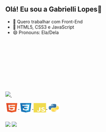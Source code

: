 ## Olá! Eu sou a Gabrielli Lopes👋

- 🔭 Quero trabalhar com Front-End
- 🌱 HTML5, CSS3 e JavaScript 
- 😄 Pronouns: Ela/Dela
  
<div>
<a href="https://github.com/GabrielliLopes">
<img height="180em" src="https://github-readme-stats.vercel.app/api?username=GabrielliLopes&show_icons=true&theme=dracula&include_all_commits=true&count_private=true"[>
<img height="180em" src-"https://github-readme-stats.vercel.app/api/top-langs/?username=GabrielliLopes&layout=compact&langs_count-16&theme=dracula"/>
</div>

<div style="display: inline_block"><br>
<img align="center" alt="Gabi-HTML" height="30" width="40" src="https://raw.githubusercontent.com/devicons/devicon/master/icons/html5/html5-original.svg">
<img align="center" alt="Gabi-CSS" height="30" width="40" src="https://raw.githubusercontent.com/devicons/devicon/master/icons/css3/css3-original.svg">
<img align="center" alt="Gabi-Js" height="30" width="40" src="https://raw.githubusercontent.com/devicons/devicon/master/icons/javascript/javascript-plain.svg">
<img align="center" alt="Gabi-Python" height="30" width="40" src="https://raw.githubusercontent.com/devicons/devicon/master/icons/python/python-original.svg">

##

<div>
<a href = "mailto:l.lopesgabrielli@gmail.com"><img src="https://img.shields.io/badge/-Gmail-%23333?style=for-the-badge&logo=gmail&logoColor=white" target="_blank"></a>
<a href="https://www.linkedin.com/in/gabrielli-lopes/" target="_blank"><img src="https://img.shields.io/badge/LinkedIn-0077B5?style=for-the-badge&logo=linkedin&logoColor=white" target="_blank">
</a>

</div>
